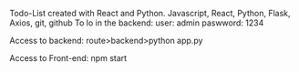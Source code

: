 Todo-List created with React and Python.
Javascript, React, Python, Flask, Axios, git, github
To lo in the backend:
    user: admin
    paswword: 1234


Access to backend:
    route>backend>python app.py

Access to Front-end: 
    npm start